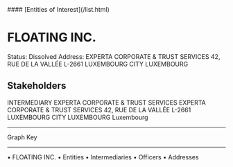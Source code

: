 <link rel="stylesheet" type="text/css" href="../../assets/style.css">
#### [Entities of Interest](/list.html)

# FLOATING INC.
Status: Dissolved
Address: EXPERTA CORPORATE & TRUST SERVICES 42, RUE DE LA VALLÉE L-2661 LUXEMBOURG CITY LUXEMBOURG

## Stakeholders
INTERMEDIARY
EXPERTA CORPORATE & TRUST SERVICES
EXPERTA CORPORATE & TRUST SERVICES 42, RUE DE LA VALLÉE L-2661 LUXEMBOURG CITY LUXEMBOURG
Luxembourg




---



<div class="legend">
Graph Key
<hr>
<span class="focus">• FLOATING INC.</span>
<span class="entity">• Entities</span>
<span class="intermediary">• Intermediaries</span>
<span class="officer">• Officers</span>
<span class="address">• Addresses</span>
</div>


<img src="http://eoi-graphs.s3-website-eu-west-1.amazonaws.com/FLOATING_INC..png" alt="">

